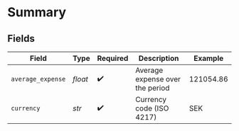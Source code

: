 # Summary


## Fields

| Field                           | Type                            | Required                        | Description                     | Example                         |
| ------------------------------- | ------------------------------- | ------------------------------- | ------------------------------- | ------------------------------- |
| `average_expense`               | *float*                         | :heavy_check_mark:              | Average expense over the period | 121054.86                       |
| `currency`                      | *str*                           | :heavy_check_mark:              | Currency code (ISO 4217)        | SEK                             |